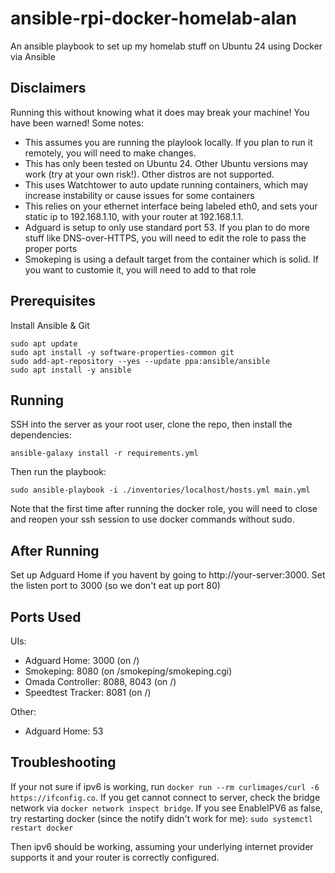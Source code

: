 # ansible-rpi-docker-homelab-alan

An ansible playbook to set up my homelab stuff on Ubuntu 24 using Docker via Ansible

## Disclaimers

Running this without knowing what it does may break your machine! You have been warned! Some notes:

- This assumes you are running the playlook locally. If you plan to run it remotely, you will need to make changes.
- This has only been tested on Ubuntu 24. Other Ubuntu versions may work (try at your own risk!). Other distros are not supported.
- This uses Watchtower to auto update running containers, which may increase instability or cause issues for some containers
- This relies on your ethernet interface being labeled eth0, and sets your static ip to 192.168.1.10, with your router at 192.168.1.1.
- Adguard is setup to only use standard port 53. If you plan to do more stuff like DNS-over-HTTPS, you will need to edit the role to pass the proper ports
- Smokeping is using a default target from the container which is solid. If you want to customie it, you will need to add to that role

## Prerequisites

Install Ansible & Git

```shell
sudo apt update
sudo apt install -y software-properties-common git
sudo add-apt-repository --yes --update ppa:ansible/ansible
sudo apt install -y ansible
```

## Running

SSH into the server as your root user, clone the repo, then install the dependencies:

```shell
ansible-galaxy install -r requirements.yml
```

Then run the playbook:

```shell
sudo ansible-playbook -i ./inventories/localhost/hosts.yml main.yml
```

Note that the first time after running the docker role, you will need to close and reopen your ssh session to use docker commands without sudo.

## After Running

Set up Adguard Home if you havent by going to http://your-server:3000. Set the listen port to 3000 (so we don't eat up port 80)

## Ports Used

UIs:

- Adguard Home: 3000 (on /)
- Smokeping: 8080 (on /smokeping/smokeping.cgi)
- Omada Controller: 8088, 8043 (on /)
- Speedtest Tracker: 8081 (on /)

Other:

- Adguard Home: 53

## Troubleshooting

If your not sure if ipv6 is working, run `docker run --rm curlimages/curl -6 https://ifconfig.co`. If you get cannot connect to server, check the bridge network via `docker network inspect bridge`. If you see EnableIPV6 as false, try restarting docker (since the notify didn't work for me): `sudo systemctl restart docker`

Then ipv6 should be working, assuming your underlying internet provider supports it and your router is correctly configured.
